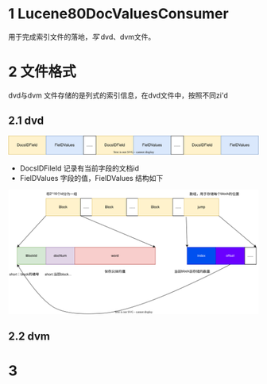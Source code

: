 # 1 Lucene80DocValuesConsumer

用于完成索引文件的落地，*写* dvd、dvm文件。



# 2  文件格式

dvd与dvm 文件存储的是列式的索引信息，在dvd文件中，按照不同zi'd

## 2.1 dvd

![dvd.drawio](dvd.drawio.svg)



- DocsIDFileId  记录有当前字段的文档id
- FielDValues  字段的值，FielDValues   结构如下

![dvd-docId.drawio](dvd-docId.drawio.svg)







## 2.2 dvm





# 3 